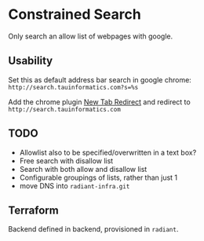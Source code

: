 # Constrained Search

Only search an allow list of webpages with google.


## Usability

Set this as default address bar search in google chrome: `http://search.tauinformatics.com?s=%s`

Add the chrome plugin [New Tab Redirect](https://chrome.google.com/webstore/detail/new-tab-redirect/icpgjfneehieebagbmdbhnlpiopdcmna) and redirect to `http://search.tauinformatics.com`


## TODO

- Allowlist also to be specified/overwritten in a text box?
- Free search with disallow list
- Search with both allow and disallow list
- Configurable groupings of lists, rather than just 1
- move DNS into `radiant-infra.git`


## Terraform

Backend defined in backend, provisioned in `radiant`.
